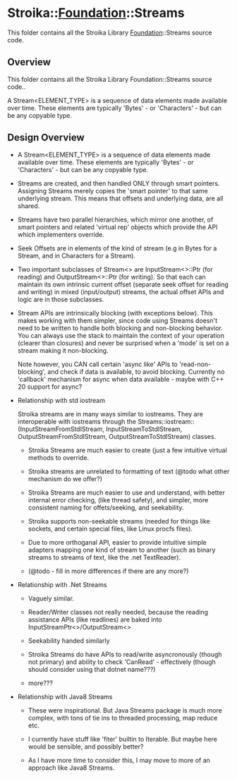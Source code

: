 # Stroika::[Foundation](../ReadMe.md)::Streams

This folder contains all the Stroika Library [Foundation](../ReadMe.md)::Streams source code.

## Overview

This folder contains all the Stroika Library Foundation::Streams source code..

A Stream\<ELEMENT_TYPE> is a sequence of data elements made available over time. These elements
are typically 'Bytes' - or 'Characters' - but can be any copyable type.

## Design Overview

- A Stream\<ELEMENT_TYPE> is a sequence of data elements made available over time.
  These elements are typically 'Bytes' - or 'Characters' - but can be
  any copyable type.

- Streams are created, and then handled ONLY through smart pointers. Assigning Streams
  merely copies the 'smart pointer' to that same underlying stream. This means that offsets
  and underlying data, are all shared.

- Streams have two parallel hierarchies, which mirror one another, of smart pointers and related
  'virtual rep' objects which provide the API which implementers override.

- Seek Offsets are in elements of the kind of stream (e.g in Bytes for a Stream<byte>, and
  in Characters for a Stream<Character>).

- Two important subclasses of Stream<> are InputStream<>::Ptr (for reading) and OutputStream<>::Ptr (for
  writing). So that each can maintain its own intrinsic current offset (separate seek offset
  for reading and writing) in mixed (input/output) streams, the actual offset APIs and
  logic are in those subclasses.

- Stream APIs are intrinsically blocking (with exceptions below). This makes working with them simpler, since code
  using Streams doesn't need to be written to handle both blocking and non-blocking behavior.
  You can always use the stack to maintain the context of your operation (clearer than closures)
  and never be surprised when a 'mode' is set on a stream making it non-blocking.

  Note however, you CAN call certain 'async like' APIs to 'read-non-blocking', and check if data is available, to avoid blocking. Currently no 'callback' mechanism for async when data available - maybe with C++ 20 support for async?

- Relationship with std iostream

  Stroika streams are in many ways similar to iostreams. They are interoperable with iostreams
  through the Streams::iostream::(InputStreamFromStdIStream, InputStreamToStdIStream,
  OutputStreamFromStdIStream, OutputStreamToStdIStream) classes.

  - Stroika Streams are much easier to create (just a few intuitive virtual methods
    to override.

  - Stroika streams are unrelated to formatting of text (@todo what other mechanism do we offer?)

  - Stroika Streams are much easier to use and understand, with better internal error checking,
    (like thread safety), and simpler, more consistent naming for offets/seeking, and seekability.

  - Stroika supports non-seekable streams (needed for things like sockets, and certain special files, like
    Linux procfs files).

  - Due to more orthoganal API, easier to provide intuitive simple adapters mapping one kind of stream
    to another (such as binary streams to streams of text, like the .net TextReader).

  - (@todo - fill in more differences if there are any more?)

- Relationship with .Net Streams

  - Vaguely similar.

  - Reader/Writer classes not really needed, because the reading assistance APIs (like readlines) are baked
    into InputStreamPtr<>/OutputStream<>

  - Seekability handed similarly

  - Stroika Streams do have APIs to read/write asyncronously (though not primary) and ability to check 'CanRead' - effectively (though should consider using that dotnet name???)

  - more???

- Relationship with Java8 Streams

  - These were inspirational. But Java Streams package is much more complex, with tons of tie
    ins to threaded processing, map reduce etc.

  - I currently have stuff like 'fiter' builtin to Iterable. But maybe here would be sensible, and possibly
    better?

  - As I have more time to consider this, I may move to more of an approach like Java8 Streams.
